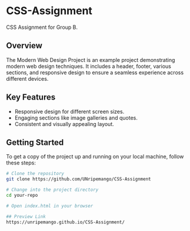 # CSS-Assignment

CSS Assignment for Group B. 

## Overview

The Modern Web Design Project is an example project demonstrating modern web design techniques. It includes a header, footer, various sections, and responsive design to ensure a seamless experience across different devices.

## Key Features

- Responsive design for different screen sizes.
- Engaging sections like image galleries and quotes.
- Consistent and visually appealing layout.

## Getting Started

To get a copy of the project up and running on your local machine, follow these steps:

```bash
# Clone the repository
git clone https://github.com/UNripemango/CSS-Assignment

# Change into the project directory
cd your-repo

# Open index.html in your browser

## Preview Link
https://unripemango.github.io/CSS-Assignment/
